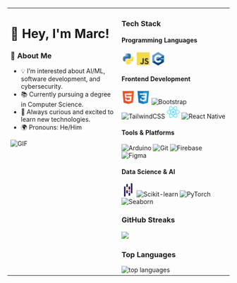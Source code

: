<table>
  <tr>
    <!-- Left Section -->
    <td valign="top" width="50%">

<h1>👋 Hey, I'm Marc!</h1>

### 🧭 About Me
- 💡 I’m interested about AI/ML, software development, and cybersecurity.  
- 📚 Currently pursuing a degree in Computer Science.  
- 🧠 Always curious and excited to learn new technologies.  
- 🌍 Pronouns: He/Him

![GIF](https://static.wikia.nocookie.net/minecraft_gamepedia/images/d/d8/Smiling_Creeper_Exploding.gif/revision/latest/scale-to-width-down/985?cb=20220717124541)

  </td>

  <!-- Right Section -->
  <td valign="top" width="50%">

### Tech Stack

#### Programming Languages
<p>
  <img src="https://raw.githubusercontent.com/devicons/devicon/master/icons/python/python-original.svg" width="30" alt="Python"/>
  <img src="https://raw.githubusercontent.com/devicons/devicon/master/icons/javascript/javascript-original.svg" width="30" alt="JavaScript"/>
  <img src="https://raw.githubusercontent.com/devicons/devicon/master/icons/cplusplus/cplusplus-original.svg" width="30" alt="C++"/>
</p>

#### Frontend Development
<p>
  <img src="https://raw.githubusercontent.com/devicons/devicon/master/icons/html5/html5-original.svg" width="30" alt="HTML5"/>
  <img src="https://raw.githubusercontent.com/devicons/devicon/master/icons/css3/css3-original.svg" width="30" alt="CSS3"/>
  <img src="https://upload.wikimedia.org/wikipedia/commons/b/b2/Bootstrap_logo.svg" width="30" alt="Bootstrap"/>
  <img src="https://www.vectorlogo.zone/logos/tailwindcss/tailwindcss-icon.svg" width="30" alt="TailwindCSS"/>
  <img src="https://raw.githubusercontent.com/devicons/devicon/master/icons/react/react-original.svg" width="30" alt="React"/>
  <img src="https://reactnative.dev/img/header_logo.svg" width="30" alt="React Native"/>
</p>

#### Tools & Platforms
<p>
  <img src="https://cdn.worldvectorlogo.com/logos/arduino-1.svg" width="30" alt="Arduino"/>
  <img src="https://www.vectorlogo.zone/logos/git-scm/git-scm-icon.svg" width="30" alt="Git"/>
  <img src="https://www.svgrepo.com/show/373595/firebase.svg" width="30" alt="Firebase"/>
  <img src="https://www.vectorlogo.zone/logos/figma/figma-icon.svg" width="30" alt="Figma"/>
</p>

#### Data Science & AI
<p>
  <img src="https://raw.githubusercontent.com/devicons/devicon/master/icons/pandas/pandas-original.svg" width="30" alt="Pandas"/>
  <img src="https://upload.wikimedia.org/wikipedia/commons/0/05/Scikit_learn_logo_small.svg" width="30" alt="Scikit-learn"/>
  <img src="https://www.vectorlogo.zone/logos/pytorch/pytorch-icon.svg" width="30" alt="PyTorch"/>
  <img src="https://seaborn.pydata.org/_images/logo-mark-lightbg.svg" width="30" alt="Seaborn"/>
</p>

### GitHub Streaks
<img src="https://github-readme-streak-stats.herokuapp.com/?user=marccvictoria&theme=tokyonight&border_radius=10" width="90%"/>

### Top Languages
<img src="https://github-readme-stats.vercel.app/api/top-langs?username=marccvictoria&show_icons=true&locale=en&layout=compact&theme=tokyonight" alt="top languages" />

  </td>
  </tr>
</table>
